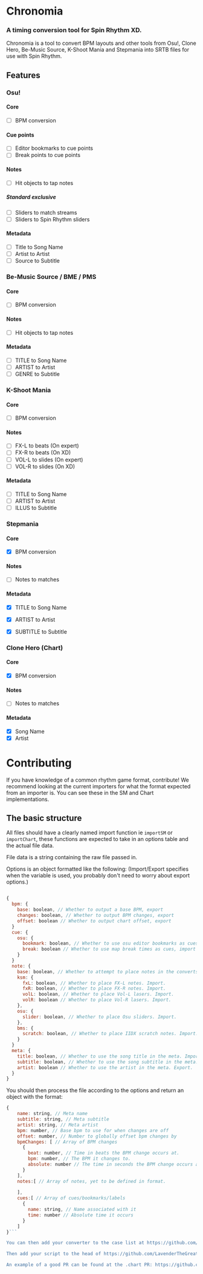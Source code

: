 # Chronomia
### A timing conversion tool for Spin Rhythm XD.
Chronomia is a tool to convert BPM layouts and other tools from Osu!, Clone Hero, Be-Music Source, K-Shoot Mania and Stepmania into SRTB files for use with Spin Rhythm.

## Features

### Osu!

#### Core

- [ ] BPM conversion

#### Cue points

- [ ] Editor bookmarks to cue points
- [ ] Break points to cue points

#### Notes

- [ ] Hit objects to tap notes

##### Standard exclusive

- [ ] Sliders to match streams
- [ ] Sliders to Spin Rhythm sliders

#### Metadata

- [ ] Title to Song Name
- [ ] Artist to Artist
- [ ] Source to Subtitle

### Be-Music Source / BME / PMS

#### Core

- [ ] BPM conversion

#### Notes

- [ ] Hit objects to tap notes

#### Metadata

- [ ] TITLE to Song Name
- [ ] ARTIST to Artist
- [ ] GENRE to Subtitle

### K-Shoot Mania

#### Core

- [ ] BPM conversion

#### Notes

- [ ] FX-L to beats (On expert)
- [ ] FX-R to beats (On XD)
- [ ] VOL-L to slides (On expert)
- [ ] VOL-R to slides (On XD)

#### Metadata

- [ ] TITLE to Song Name
- [ ] ARTIST to Artist
- [ ] ILLUS to Subtitle

### Stepmania

#### Core

- [x] BPM conversion

#### Notes

- [ ] Notes to matches

#### Metadata

- [x] TITLE to Song Name
- [x] ARTIST to Artist
- [x] SUBTITLE to Subtitle


### Clone Hero (Chart)

#### Core

- [x] BPM conversion

#### Notes

- [ ] Notes to matches

#### Metadata

- [x] Song Name
- [x] Artist

# Contributing

If you have knowledge of a common rhythm game format, contribute! We recommend looking at the current importers for what the format expected from an importer is. You can see these in the SM and Chart implementations.

## The basic structure

All files should have a clearly named import function ie ``importSM`` or ``importChart``, these functions are expected to take in an options table and the actual file data.

File data is a string containing the raw file passed in.

Options is an object formatted like the following: (Import/Export specifies when the variable is used, you probably don't need to worry about export options.)

```js

{
  bpm: {
    base: boolean, // Whether to output a base BPM, export
    changes: boolean, // Whether to output BPM changes, export
    offset: boolean // Whether to output chart offset, export
  }
  cue: {
    osu: {
      bookmark: boolean, // Whether to use osu editor bookmarks as cues, import
      break: boolean // Whether to use map break times as cues, import
    }
  }
  note: {
    base: boolean, // Whether to attempt to place notes in the converts. Import.
    ksm: {
      fxL: boolean, // Whether to place FX-L notes. Import.
      fxR: boolean, // Whether to place FX-R notes. Import.
      volL: boolean, // Whether to place Vol-L lasers. Import.
      volR: boolean // Whether to place Vol-R lasers. Import.
    },
    osu: {
      slider: boolean, // Whether to place Osu sliders. Import.
    },
    bms: {
      scratch: boolean, // Whether to place IIDX scratch notes. Import.
    }
  }
  meta: {
    title: boolean, // Whether to use the song title in the meta. Import.
    subtitle: boolean, // Whether to use the song subtitle in the meta. Export.
    artist: boolean // Whether to use the artist in the meta. Export.
  }
}
```

You should then process the file according to the options and return an object with the format:

```js
{
    name: string, // Meta name
    subtitle: string, // Meta subtitle
    artist: string, // Meta artist
    bpm: number, // Base bpm to use for when changes are off
    offset: number, // Number to globally offset bpm changes by
    bpmChanges: [ // Array of BPM changes
      {
        beat: number, // Time in beats the BPM change occurs at.
        bpm: number, // The BPM it changes to.
        absolute: number // The time in seconds the BPM change occurs at.
      }
    ],
    notes:[ // Array of notes, yet to be defined in format.
      
    ],
    cues:[ // Array of cues/bookmarks/labels
      {
        name: string, // Name associated with it
        time: number // Absolute time it occurs
      }
    ]
}```

You can then add your converter to the case list at https://github.com/LavenderTheGreat/chronomia/blob/master/index.js#L55 and the appropriate function to load below.

Then add your script to the head of https://github.com/LavenderTheGreat/chronomia/blob/master/index.html around the rest of the converters and submit your PR.

An example of a good PR can be found at the .chart PR: https://github.com/LavenderTheGreat/chronomia/pull/1
